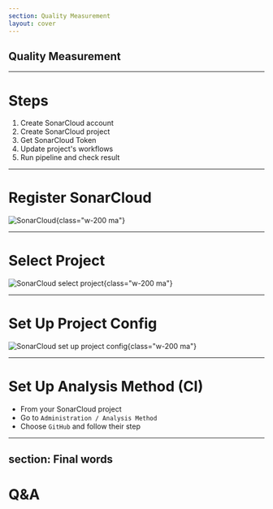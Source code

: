 ```yaml
---
section: Quality Measurement
layout: cover
---
```


## Quality Measurement

---

# Steps

1. Create SonarCloud account
2. Create SonarCloud project
3. Get SonarCloud Token
4. Update project's workflows
5. Run pipeline and check result

---

# Register SonarCloud

![SonarCloud](/sonar-1.png){class="w-200 ma"}

---

# Select Project 

![SonarCloud select project](/sonar-2.png){class="w-200 ma"}

---

# Set Up Project Config

![SonarCloud set up project config](/sonar-3.png){class="w-200 ma"}

---

# Set Up Analysis Method (CI)

- From your SonarCloud project 
- Go to `Administration / Analysis Method`
- Choose `GitHub` and follow their step

---
section: Final words
---

# Q&A
